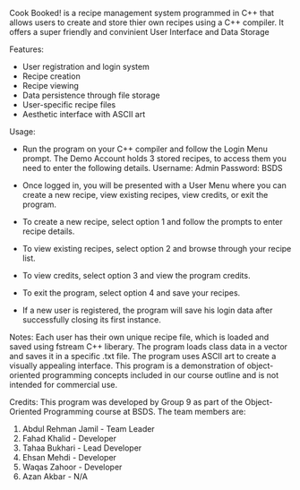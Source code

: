 Cook Booked! is a recipe management system programmed in C++ that allows users to create and store thier own recipes using a C++ compiler.
It offers a super friendly and convinient User Interface and Data Storage

Features:
- User registration and login system
- Recipe creation
- Recipe viewing
- Data persistence through file storage
- User-specific recipe files
- Aesthetic interface with ASCII art

Usage:
- Run the program on your C++ compiler and follow the Login Menu prompt.
The Demo Account holds 3 stored recipes, to access them you need to enter the following details.
    Username: Admin
    Password: BSDS

- Once logged in, you will be presented with a User Menu where you can create a new recipe, view existing recipes, view credits, or exit the program.
- To create a new recipe, select option 1 and follow the prompts to enter recipe details.
- To view existing recipes, select option 2 and browse through your recipe list.
- To view credits, select option 3 and view the program credits.
- To exit the program, select option 4 and save your recipes.
- If a new user is registered, the program will save his login data after successfully closing its first instance.

Notes:
Each user has their own unique recipe file, which is loaded and saved using
fstream C++ liberary.
The program loads class data in a vector and saves it in a specific .txt file.
The program uses ASCII art to create a visually appealing interface.
This program is a demonstration of object-oriented programming concepts included in our course outline and is not intended for commercial use.

Credits:
This program was developed by Group 9 as part of the Object-Oriented Programming course at BSDS. The team members are:

1. Abdul Rehman Jamil - Team Leader
2. Fahad Khalid - Developer
3. Tahaa Bukhari - Lead Developer
4. Ehsan Mehdi - Developer
5. Waqas Zahoor - Developer
6. Azan Akbar - N/A
